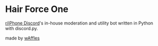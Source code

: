 # Hair Force One

[r/iPhone Discord](https://riphonediscord.github.io)'s in-house moderation and utility bot written in Python with discord.py.

made by [wAffles](https://github.com/bensonkitia)
